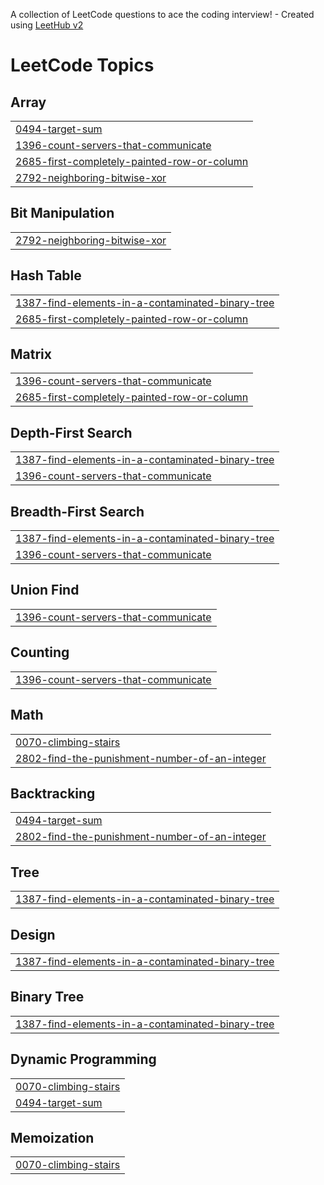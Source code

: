 A collection of LeetCode questions to ace the coding interview! - Created using [LeetHub v2](https://github.com/arunbhardwaj/LeetHub-2.0)
<!---LeetCode Topics Start-->
# LeetCode Topics
## Array
|  |
| ------- |
| [0494-target-sum](https://github.com/Surya-Hitesh-Nalam/LeetCode/tree/master/0494-target-sum) |
| [1396-count-servers-that-communicate](https://github.com/Surya-Hitesh-Nalam/LeetCode/tree/master/1396-count-servers-that-communicate) |
| [2685-first-completely-painted-row-or-column](https://github.com/Surya-Hitesh-Nalam/LeetCode/tree/master/2685-first-completely-painted-row-or-column) |
| [2792-neighboring-bitwise-xor](https://github.com/Surya-Hitesh-Nalam/LeetCode/tree/master/2792-neighboring-bitwise-xor) |
## Bit Manipulation
|  |
| ------- |
| [2792-neighboring-bitwise-xor](https://github.com/Surya-Hitesh-Nalam/LeetCode/tree/master/2792-neighboring-bitwise-xor) |
## Hash Table
|  |
| ------- |
| [1387-find-elements-in-a-contaminated-binary-tree](https://github.com/Surya-Hitesh-Nalam/LeetCode/tree/master/1387-find-elements-in-a-contaminated-binary-tree) |
| [2685-first-completely-painted-row-or-column](https://github.com/Surya-Hitesh-Nalam/LeetCode/tree/master/2685-first-completely-painted-row-or-column) |
## Matrix
|  |
| ------- |
| [1396-count-servers-that-communicate](https://github.com/Surya-Hitesh-Nalam/LeetCode/tree/master/1396-count-servers-that-communicate) |
| [2685-first-completely-painted-row-or-column](https://github.com/Surya-Hitesh-Nalam/LeetCode/tree/master/2685-first-completely-painted-row-or-column) |
## Depth-First Search
|  |
| ------- |
| [1387-find-elements-in-a-contaminated-binary-tree](https://github.com/Surya-Hitesh-Nalam/LeetCode/tree/master/1387-find-elements-in-a-contaminated-binary-tree) |
| [1396-count-servers-that-communicate](https://github.com/Surya-Hitesh-Nalam/LeetCode/tree/master/1396-count-servers-that-communicate) |
## Breadth-First Search
|  |
| ------- |
| [1387-find-elements-in-a-contaminated-binary-tree](https://github.com/Surya-Hitesh-Nalam/LeetCode/tree/master/1387-find-elements-in-a-contaminated-binary-tree) |
| [1396-count-servers-that-communicate](https://github.com/Surya-Hitesh-Nalam/LeetCode/tree/master/1396-count-servers-that-communicate) |
## Union Find
|  |
| ------- |
| [1396-count-servers-that-communicate](https://github.com/Surya-Hitesh-Nalam/LeetCode/tree/master/1396-count-servers-that-communicate) |
## Counting
|  |
| ------- |
| [1396-count-servers-that-communicate](https://github.com/Surya-Hitesh-Nalam/LeetCode/tree/master/1396-count-servers-that-communicate) |
## Math
|  |
| ------- |
| [0070-climbing-stairs](https://github.com/Surya-Hitesh-Nalam/LeetCode/tree/master/0070-climbing-stairs) |
| [2802-find-the-punishment-number-of-an-integer](https://github.com/Surya-Hitesh-Nalam/LeetCode/tree/master/2802-find-the-punishment-number-of-an-integer) |
## Backtracking
|  |
| ------- |
| [0494-target-sum](https://github.com/Surya-Hitesh-Nalam/LeetCode/tree/master/0494-target-sum) |
| [2802-find-the-punishment-number-of-an-integer](https://github.com/Surya-Hitesh-Nalam/LeetCode/tree/master/2802-find-the-punishment-number-of-an-integer) |
## Tree
|  |
| ------- |
| [1387-find-elements-in-a-contaminated-binary-tree](https://github.com/Surya-Hitesh-Nalam/LeetCode/tree/master/1387-find-elements-in-a-contaminated-binary-tree) |
## Design
|  |
| ------- |
| [1387-find-elements-in-a-contaminated-binary-tree](https://github.com/Surya-Hitesh-Nalam/LeetCode/tree/master/1387-find-elements-in-a-contaminated-binary-tree) |
## Binary Tree
|  |
| ------- |
| [1387-find-elements-in-a-contaminated-binary-tree](https://github.com/Surya-Hitesh-Nalam/LeetCode/tree/master/1387-find-elements-in-a-contaminated-binary-tree) |
## Dynamic Programming
|  |
| ------- |
| [0070-climbing-stairs](https://github.com/Surya-Hitesh-Nalam/LeetCode/tree/master/0070-climbing-stairs) |
| [0494-target-sum](https://github.com/Surya-Hitesh-Nalam/LeetCode/tree/master/0494-target-sum) |
## Memoization
|  |
| ------- |
| [0070-climbing-stairs](https://github.com/Surya-Hitesh-Nalam/LeetCode/tree/master/0070-climbing-stairs) |
<!---LeetCode Topics End-->